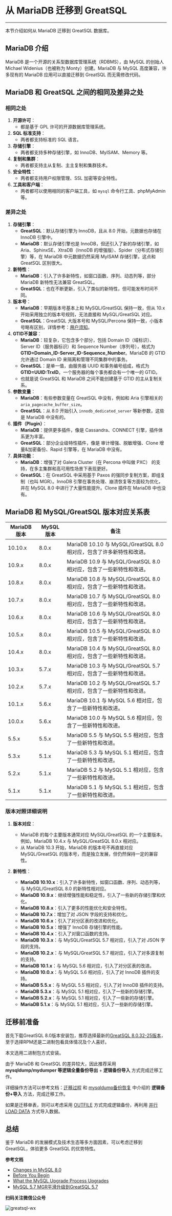 # 从 MariaDB 迁移到 GreatSQL
---

本节介绍如何从 MariaDB 迁移到 GreatSQL 数据库。

## MariaDB 介绍

MariaDB 是一个开源的关系型数据库管理系统（RDBMS），由 MySQL 的创始人 Michael Widenius（也被称为 Monty）创建。MariaDB 与 MySQL 高度兼容，许多现有的 MariaDB 应用可以直接迁移到 GreatSQL 而无需修改代码。

## MariaDB 和 GreatSQL 之间的相同及差异之处

### 相同之处
1. **开源许可**：
   - 都是基于 GPL 许可的开源数据库管理系统。
2. **SQL 标准支持**：
   - 两者都支持标准的 SQL 语言。
3. **存储引擎**：
   - 两者都支持多种存储引擎，如 InnoDB、MyISAM、Memory 等。
4. **复制和集群**：
   - 两者都支持主从复制、主主复制和集群技术。
5. **安全特性**：
   - 两者都支持用户权限管理、SSL 加密等安全特性。
6. **工具和客户端**：
   - 两者都可以使用相同的客户端工具，如 `mysql` 命令行工具、phpMyAdmin 等。

### 差异之处
1. **存储引擎**：
   - **GreatSQL**：默认存储引擎为 InnoDB，且从 8.0 开始，元数据也存储在 InnoDB 引擎中。
   - **MariaDB**：默认存储引擎也是 InnoDB，但还引入了新的存储引擎，如 Aria、SphinxSE、XtraDB（InnoDB 的增强版）、Spider（分布式存储引擎）等，在 MariaDB 中元数据仍然采用 MyISAM 存储引擎，这点和 GreatSQL 区别很大。
2. **新特性**：
   - **MariaDB**：引入了许多新特性，如窗口函数、序列、动态列等，部分 MariaDB 新特性无法兼容 GreatSQL。
   - **GreatSQL**：也在不断更新，引入了类似的新特性，但可能发布时间不同。
3. **版本号**：
   - **MariaDB**：早期版本号基本上和 MySQL/GreatSQL 保持一致，但从 10.x 开始采用独立的版本号规则，无法直接和 MySQL/GreatSQL 对应。
   - **GreatSQL**：GreatSQL 大版本号和 MySQL/Percona 保持一致，小版本号略有区别，详情参考：[用户须知](../1-docs-intro/1-1-notes-to-users.md)。
4. **GTID不兼容**：
   - **MariaDB**：较复杂，它包含多个部分，包括 Domain ID（域标识）、Server ID（服务器标识）和 Sequence Number（序列号），格式为 **GTID=Domain_ID-Server_ID-Sequence_Number**。MariaDB 的 GTID 允许通过 Domain ID 来隔离和管理不同集群中的事务。
   - **GreatSQL**：是单一值，由服务器 UUID 和事务编号组成，格式为 **GTID=UUID:TrxID**。一个服务器的每个事务都会有一个唯一的 GTID。
   - 也就是说 GreatSQL 和 MariaDB 之间不能创建基于 GTID 的主从复制关系。
5. **参数变量**：
   - **MariaDB**：有些参数变量在 GreatSQL 中没有，例如和 Aria 引擎相关的 `aria_pagecache_buffer_size`。
   - **GreatSQL**：从 8.0 开始引入 `innodb_dedicated_server` 等新参数，这些是 MariaDB 中没有的。
6. **插件（Plugin）**：
   - **MariaDB**：提供更多插件，像是 Cassandra、CONNECT 引擎，插件体系更为丰富。
   - **GreatSQL**：部分企业级特性插件，像是 审计增强、脱敏增强、Clone 增量&加密备份、Rapid 引擎等，在 MariaDB 中没有。
7. **具体功能**：
   - **MariaDB**：增强了对 Galera Cluster（在 Percona 中叫做 PXC） 的支持，在多主集群和高可用性场景下表现更好。
   - **GreatSQL**：在 GreatSQL 中采用基于 Paxos 的强同步复制方案，即组复制（也叫 MGR）。InnoDB 引擎在事务处理、崩溃恢复等方面较为优化，并在 MySQL 8.0 中进行了大量性能提升。Clone 插件在 MariaDB 中也没有。

## MariaDB 和 MySQL/GreatSQL 版本对应关系表

| MariaDB 版本 | MySQL 版本   | 备注                                                         |
|--------------|--------------|--------------------------------------------------------------|
| 10.10.x      | 8.0.x        | MariaDB 10.10 与 MySQL/GreatSQL 8.0 相对应，包含了许多新特性和改进。   |
| 10.9.x       | 8.0.x        | MariaDB 10.9 与 MySQL/GreatSQL 8.0 相对应，包含了一些新特性和改进。   |
| 10.8.x       | 8.0.x        | MariaDB 10.8 与 MySQL/GreatSQL 8.0 相对应，包含了一些新特性和改进。   |
| 10.7.x       | 8.0.x        | MariaDB 10.7 与 MySQL/GreatSQL 8.0 相对应，包含了一些新特性和改进。   |
| 10.6.x       | 8.0.x        | MariaDB 10.6 与 MySQL/GreatSQL 8.0 相对应，包含了一些新特性和改进。   |
| 10.5.x       | 8.0.x        | MariaDB 10.5 与 MySQL/GreatSQL 8.0 相对应，包含了一些新特性和改进。   |
| 10.4.x       | 8.0.x        | MariaDB 10.4 与 MySQL/GreatSQL 8.0 相对应，包含了一些新特性和改进。   |
| 10.3.x       | 5.7.x        | MariaDB 10.3 与 MySQL/GreatSQL 5.7 相对应，包含了一些新特性和改进。   |
| 10.2.x       | 5.7.x        | MariaDB 10.2 与 MySQL/GreatSQL 5.7 相对应，包含了一些新特性和改进。   |
| 10.1.x       | 5.6.x        | MariaDB 10.1 与 MySQL 5.6 相对应，包含了一些新特性和改进。   |
| 10.0.x       | 5.6.x        | MariaDB 10.0 与 MySQL 5.6 相对应，包含了一些新特性和改进。   |
| 5.5.x        | 5.5.x        | MariaDB 5.5 与 MySQL 5.5 相对应，包含了一些新特性和改进。   |
| 5.3.x        | 5.1.x        | MariaDB 5.3 与 MySQL 5.1 相对应，包含了一些新特性和改进。   |
| 5.2.x        | 5.1.x        | MariaDB 5.2 与 MySQL 5.1 相对应，包含了一些新特性和改进。   |
| 5.1.x        | 5.1.x        | MariaDB 5.1 与 MySQL 5.1 相对应，包含了一些新特性和改进。   |

### 版本对照详细说明

1. **版本对应**：
   - MariaDB 的每个主要版本通常对应 MySQL/GreatSQL 的一个主要版本。例如，MariaDB 10.4.x 与 MySQL/GreatSQL 8.0.x 相对应。
   - 从 MariaDB 10.3 开始，MariaDB 的版本号不再直接对应 MySQL/GreatSQL 的版本号，而是独立发展，但仍然保持一定的兼容性。

2. **新特性**：
   - **MariaDB 10.10.x**：引入了许多新特性，如窗口函数、序列、动态列等，与 MySQL/GreatSQL 8.0 的新特性相对应。
   - **MariaDB 10.9.x**：继续增强性能和稳定性，引入了一些新的存储引擎和优化。
   - **MariaDB 10.8.x**：引入了更多的性能优化和安全特性。
   - **MariaDB 10.7.x**：增加了对 JSON 字段的支持和优化。
   - **MariaDB 10.6.x**：引入了对分区表的改进和优化。
   - **MariaDB 10.5.x**：增强了 InnoDB 存储引擎的性能。
   - **MariaDB 10.4.x**：引入了对窗口函数的支持。
   - **MariaDB 10.3.x**：与 MySQL/GreatSQL 5.7 相对应，引入了对 JSON 字段的支持。
   - **MariaDB 10.2.x**：与 MySQL/GreatSQL 5.7 相对应，引入了对多源复制的支持。
   - **MariaDB 10.1.x**：与 MySQL 5.6 相对应，引入了对分区表的改进。
   - **MariaDB 10.0.x**：与 MySQL 5.6 相对应，引入了对 InnoDB 插件的支持。
   - **MariaDB 5.5.x**：与 MySQL 5.5 相对应，引入了对 InnoDB 插件的支持。
   - **MariaDB 5.3.x**：与 MySQL 5.1 相对应，引入了一些新的存储引擎。
   - **MariaDB 5.2.x**：与 MySQL 5.1 相对应，引入了一些新的存储引擎。
   - **MariaDB 5.1.x**：与 MySQL 5.1 相对应，引入了一些新的存储引擎。

## 迁移前准备

首先下载GreatSQL 8.0版本安装包，推荐选择最新的[GreatSQL 8.0.32-25版本](https://gitee.com/GreatSQL/GreatSQL/releases/GreatSQL-8.0.32-25)，至于选择RPM还是二进制包看具体情况及个人喜好。

本文选用二进制包方式安装。

由于 MariaDB 和 GreatSQL 的差异较大，因此推荐采用 **mysqldump/mydumper 等逻辑全量备份导出** + **逻辑备份导入** 方式完成迁移工作。

详细操作方法可以参考文档：[迁移过程](./2-migrate-from-mysql-togreatsql.md#迁移过程) 和 [mysqldump备份恢复](../6-oper-guide/4-1-mysqldump.md) 中介绍的 **逻辑备份+导入** 方法，完成迁移工作。

如果是迁移单表，则可以考虑采用 [OUTFILE](../6-oper-guide/4-2-outfile.md) 方式完成逻辑备份，再利用 [并行 LOAD DATA](../5-enhance/5-1-highperf-parallel-load.md) 方式导入数据。

## 总结

鉴于 MariaDB 的发展模式及技术生态等多方面因素，可以考虑迁移到 GreatSQL，体验更多 GreatSQL 的优势特性。

**参考文档**

- [Changes in MySQL 8.0](https://dev.mysql.com/doc/refman/8.0/en/upgrading-from-previous-series.html)
- [Before You Begin](https://dev.mysql.com/doc/refman/8.0/en/upgrade-before-you-begin.html)
- [What the MySQL Upgrade Process Upgrades](https://dev.mysql.com/doc/refman/8.0/en/upgrading-what-is-upgraded.html)
- [MySQL 5.7 MGR平滑升级到GreatSQL 5.7](https://mp.weixin.qq.com/s/u0UAijfM8jHH948ml1PREg)


**扫码关注微信公众号**

![greatsql-wx](../greatsql-wx.jpg)
